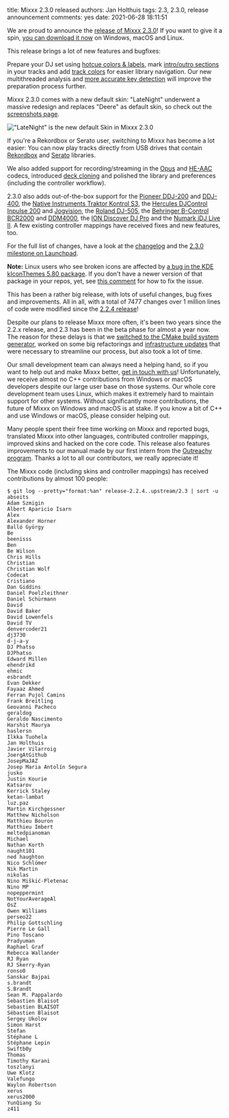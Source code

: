 title: Mixxx 2.3.0 released
authors: Jan Holthuis
tags: 2.3, 2.3.0, release announcement
comments: yes
date: 2021-06-28 18:11:51

We are proud to announce the [release of Mixxx 2.3.0](https://github.com/mixxxdj/mixxx/releases/tag/2.3.0)!
If you want to give it a spin, [you can download it now]({filename}/pages/download.md#stable) on Windows, macOS and Linux.

This release brings a lot of new features and bugfixes:

Prepare your DJ set using [hotcue colors & labels]({filename}/news/2020-08-25-new-in-2-3-hotcue-colors.md), mark [intro/outro sections]({filename}/news/2020-07-09-intro-outro-sections.md) in your tracks and add [track colors]({filename}/news/2020-10-24-new-in-2-3-track-colors.md) for easier library navigation.
Our new multithreaded analysis and [more accurate key detection]({filename}/news/2021-04-08-new-in-2-3-keyfinder.md) will improve the preparation process further.

Mixxx 2.3.0 comes with a new default skin:
"LateNight" underwent a massive redesign and replaces "Deere" as default skin, so check out the [screenshots page]({filename}/pages/screenshots.md).

!["LateNight" is the new default Skin in Mixxx 2.3.0](/theme/images/2.3/screenshots/latenight-palemoon-3840x2160.png)

If you're a Rekordbox or Serato user, switching to Mixxx has become a lot easier:
You can now play tracks directly from USB drives that contain [Rekordbox]({filename}/news/2020-07-20-new-in-2-3-rekordbox-support.md) and [Serato](2021-02-08-new-in-2-3-serato-support.md) libraries.

We also added support for recording/streaming in the [Opus](https://opus-codec.org/) and [HE-AAC](https://www.iis.fraunhofer.de/en/ff/amm/broadcast-streaming/heaac.html) codecs, introduced [deck cloning]({filename}/news/2020-11-15-new-in-2-3-deck-clone.md) and polished the library and preferences (including the controller workflow).

2.3.0 also adds out-of-the-box support for the [Pioneer DDJ-200](https://manual.mixxx.org/2.3/en/hardware/controllers/pioneer_ddj_200.html) and [DDJ-400](https://manual.mixxx.org/2.3/en/hardware/controllers/pioneer_ddj_400.html), the [Native Instruments Traktor Kontrol S3](https://manual.mixxx.org/2.3/en/hardware/controllers/native_instruments_traktor_kontrol_s3.html), the [Hercules DJControl Inpulse 200](https://manual.mixxx.org/2.3/en/hardware/controllers/hercules_djcontrol_inpulse_200.html) and [Jogvision](https://manual.mixxx.org/2.3/en/hardware/controllers/hercules_djcontrol_jogvision.html), the [Roland DJ-505](https://manual.mixxx.org/2.3/en/hardware/controllers/roland_dj_505.html), the [Behringer B-Control BCR2000](https://manual.mixxx.org/2.3/en/hardware/controllers/behringer_bcr2000.html) and [DDM4000](https://manual.mixxx.org/2.3/en/hardware/controllers/behringer_ddm4000.html), the [ION Discover DJ Pro](https://manual.mixxx.org/2.3/en/hardware/controllers/ion_discover_dj_pro.html) and the [Numark iDJ Live II](https://manual.mixxx.org/2.3/en/hardware/controllers/numark_idj_live_ii.html). A few existing controller mappings have received fixes and new features, too.

For the full list of changes, have a look at the [changelog](https://manual.mixxx.org/2.3/en/chapters/appendix/version_history.html) and the [2.3.0 milestone on Launchpad](https://launchpad.net/mixxx/+milestone/2.3.0).

**Note:** Linux users who see broken icons are affected by [a bug in the KDE kIconThemes 5.80 package](https://bugs.kde.org/show_bug.cgi?id=434451). If you don't have a newer version of that package in your repos, yet, see [this comment](https://bugs.launchpad.net/mixxx/+bug/1922966/comments/36) for how to fix the issue.

This has been a rather big release, with lots of useful changes, bug fixes and improvements.
All in all, with a total of 7477 changes over 1 million lines of code were modified since the [2.2.4 release]({filename}/news/2020-06-11-Mixxx-2-2-4-released.md)!

<!-- Numbers acquired using `git shortlog -sn release-2.2.4..upstream/2.3 | wc -l`, `git log --oneline --no-merges release-2.2.4..upstream/2.3 -- . ':!lib' | wc -l` and `git diff --shortstat release-2.2.4..upstream/2.3 -- . ':!lib`. -->

Despite our plans to release Mixxx more often, it's been two years since the 2.2.x release, and 2.3 has been in the beta phase for almost a year now.
The reason for these delays is that we [switched to the CMake build system generator]({filename}/news/2020-12-14-scons-cmake-migration.md), worked on some big refactorings and [infrastructure updates]({filename}/news/2021-02-23-build-infrastructure-updates.md) that were necessary to streamline our process, but also took a lot of time.

Our small development team can always need a helping hand, so if you want to help out and make Mixxx better, [get in touch with us]({filename}/pages/get-involved.md)!
Unfortunately, we receive almost no C++ contributions from Windows or macOS developers despite our large user base on those systems.
Our whole core development team uses Linux, which makes it extremely hard to maintain support for other systems.
Without significantly more contributions, the future of Mixxx on Windows and macOS is at stake.
If you know a bit of C++ and use Windows or macOS, please consider helping out.

Many people spent their free time working on Mixxx and reported bugs, translated Mixxx into other languages, contributed controller mappings, improved skins and hacked on the core code.
This release also features improvements to our manual made by our first intern from the [Outreachy program](https://www.outreachy.org/).
Thanks a lot to all our contributors, we really appreciate it!

The Mixxx code (including skins and controller mappings) has received contributions by almost 100 people:

    $ git log --pretty="format:%an" release-2.2.4..upstream/2.3 | sort -u
    abseits
    Adam Szmigin
    Albert Aparicio Isarn
    Alex
    Alexander Horner
    Balló György
    Be
    beenisss
    Ben
    Be Wilson
    Chris Hills
    Christian
    Christian Wolf
    Codecat
    Cristiano
    Dan Giddins
    Daniel Poelzleithner
    Daniel Schürmann
    David
    David Baker
    David Lowenfels
    David TV
    denvercoder21
    dj3730
    d-j-a-y
    DJ Phatso
    DJPhatso
    Edward Millen
    ehendrikd
    ehmic
    esbrandt
    Evan Dekker
    Fayaaz Ahmed
    Ferran Pujol Camins
    Frank Breitling
    Geovanni Pacheco
    geraldog
    Geraldo Nascimento
    Harshit Maurya
    haslersn
    Ilkka Tuohela
    Jan Holthuis
    Javier Vilarroig
    JoergAtGithub
    JosepMaJAZ
    Josep Maria Antolín Segura
    jusko
    Justin Kourie
    Katsarov
    Kerrick Staley
    ketan-lambat
    luz.paz
    Martin Kirchgessner
    Matthew Nicholson
    Matthieu Bouron
    Matthieu Imbert
    meltedpianoman
    Michael
    Nathan Korth
    naught101
    ned haughton
    Nico Schlömer
    Nik Martin
    nikolas
    Nino Miškić-Pletenac
    Nino MP
    nopeppermint
    NotYourAverageAl
    OsZ
    Owen Williams
    perseo22
    Philip Gottschling
    Pierre Le Gall
    Pino Toscano
    Pradyuman
    Raphael Graf
    Rebecca Wallander
    RJ Ryan
    RJ Skerry-Ryan
    ronso0
    Sanskar Bajpai
    s.brandt
    S.Brandt
    Sean M. Pappalardo
    Sebastien Blaisot
    Sebastien BLAISOT
    Sébastien Blaisot
    Sergey Ukolov
    Simon Harst
    Stefan
    Stéphane L
    Stéphane Lepin
    Swiftb0y
    Thomas
    Timothy Karani
    toszlanyi
    Uwe Klotz
    Valefungo
    Waylon Robertson
    xerus
    xerus2000
    YunQiang Su
    z411
